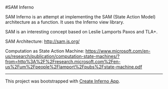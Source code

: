 #SAM Inferno

SAM Inferno is an attempt at implementing the SAM (State Action Model) architecture as a function.
It uses the Inferno view library.


SAM is an interesting concept based on Leslie Lamports Paxos and TLA+.

SAM Architecture:
http://sam.js.org/

Computation as State Action Machine:
https://www.microsoft.com/en-us/research/publication/computation-state-machines/?from=http%3A%2F%2Fresearch.microsoft.com%2Fen-us%2Fum%2Fpeople%2Flamport%2Fpubs%2Fstate-machine.pdf

---
This project was bootstrapped with [Create Inferno App](https://github.com/infernojs/create-inferno-app).
